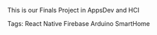 This is our Finals Project in AppsDev and HCI 

Tags:
    React Native
    Firebase
    Arduino
    SmartHome
